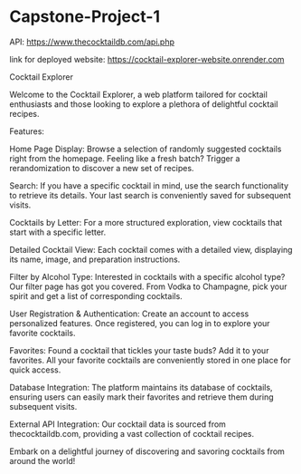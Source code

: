 # Capstone-Project-1

API: https://www.thecocktaildb.com/api.php


link for deployed website: https://cocktail-explorer-website.onrender.com

Cocktail Explorer

Welcome to the Cocktail Explorer, a web platform tailored for cocktail enthusiasts and those looking to explore a plethora of delightful cocktail recipes.

Features:


Home Page Display: 
Browse a selection of randomly suggested cocktails right from the homepage. Feeling like a fresh batch? Trigger a rerandomization to discover a new set of recipes.

Search: 
If you have a specific cocktail in mind, use the search functionality to retrieve its details. Your last search is conveniently saved for subsequent visits.

Cocktails by Letter: 
For a more structured exploration, view cocktails that start with a specific letter.

Detailed Cocktail View: 
Each cocktail comes with a detailed view, displaying its name, image, and preparation instructions.

Filter by Alcohol Type: 
Interested in cocktails with a specific alcohol type? Our filter page has got you covered. From Vodka to Champagne, pick your spirit and get a list of corresponding cocktails.

User Registration & Authentication: 
Create an account to access personalized features. Once registered, you can log in to explore your favorite cocktails.

Favorites: 
Found a cocktail that tickles your taste buds? Add it to your favorites. All your favorite cocktails are conveniently stored in one place for quick access.

Database Integration: 
The platform maintains its database of cocktails, ensuring users can easily mark their favorites and retrieve them during subsequent visits.

External API Integration: 
Our cocktail data is sourced from thecocktaildb.com, providing a vast collection of cocktail recipes.

Embark on a delightful journey of discovering and savoring cocktails from around the world!

